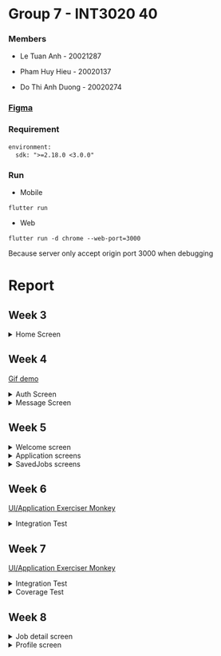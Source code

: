 # Group 7 - INT3020 40

### Members

- Le Tuan Anh - 20021287

- Pham Huy Hieu - 20020137

- Do Thi Anh Duong - 20020274

### <a href="https://www.figma.com/file/Dg8RZqQsy4TSgrC1egQ9EL/JobsGO">Figma</a>

### Requirement

```
environment:
  sdk: ">=2.18.0 <3.0.0"
```

### Run

- Mobile

```
flutter run
```

- Web

```
flutter run -d chrome --web-port=3000
```

Because server only accept origin port 3000 when debugging

# Report

## Week 3

<details>
  <summary>Home Screen</summary>
  
<table>
<tr>
<td><img src="assets/screens/home_screen_1.jpg" height="300"></td>
<td><img src="assets/screens/home_screen_2.jpg" height="300"></td>
</tr>
</table>

</details>

## Week 4

<a href="https://temp-data-doc.s3.us-east-2.amazonaws.com/Mobile/Week+4/2022-09-30+10-40-27.gif">Gif demo</a>

<details>
  <summary>Auth Screen</summary>
  
<table>
<tr>
<td><img src="https://user-images.githubusercontent.com/75035577/194482404-cd0b2384-07a9-4505-b627-c6aace7d46c3.png" height="300"></td>
<td><img src="https://user-images.githubusercontent.com/75035577/194482461-6ab1af04-d3be-4e12-8e7e-82b86efda3c3.png" height="300"></td>
</tr>
</table>

</details>

<details>
  <summary>Message Screen</summary>
  
<table>
<tr>
<td><img src="https://temp-data-doc.s3.us-east-2.amazonaws.com/Mobile/Week+4/40b0947b6bcbaf95f6da.jpg" height="300"></td>
<td><img src="https://temp-data-doc.s3.us-east-2.amazonaws.com/Mobile/Week+4/c28fcab22a02ee5cb713.jpg" height="300"></td>
</tr>
</table>

</details>

## Week 5

<details>
  <summary>Welcome screen</summary>

<table>
<tr>
<td><img src="https://user-images.githubusercontent.com/75035577/194481523-1842a052-1a64-44e6-8dbd-81bb019c4133.png" height="300"></td>
<td><img src="https://user-images.githubusercontent.com/75035577/194481803-7ed9be55-9878-4973-924e-2766c327e6bb.png" height="300"></td>
<td><img src="https://user-images.githubusercontent.com/75035577/194481940-783d91ca-2c3e-41b2-bf64-d861876da1a1.png" height="300"></td>
<td><img src="https://user-images.githubusercontent.com/75035577/194481977-17c55a83-3fe2-4ac4-b996-5dbe2925e245.png" height="300"></td>
</tr>
</table>

</details>

<details>
  <summary>Application screens</summary>
  
<table>
<tr>
<td><img src="https://user-images.githubusercontent.com/75035577/194485030-783535bc-4521-4a79-b53f-4c226b23aa94.png" height="300"></td>
</tr>
</table>

</details>

<details>
  <summary>SavedJobs screens</summary>
  
<table>
<tr>
<td><img src="https://user-images.githubusercontent.com/75035577/194484973-78256f54-e168-46e5-8b97-b300af05b46d.png" height="300"></td>
</tr>
</table>

</details>

## Week 6

<a href="lib/logs/test_logs.txt">UI/Application Exerciser Monkey</a>

<details>
  <summary>Integration Test</summary>
  
<table>
<tr>
<td><img src="https://jobsgo-storage.s3.ap-southeast-1.amazonaws.com/images/b7d02c09ac5c6a02334d.jpg"></td>
</tr>
</table>

</details>

## Week 7

<a href="lib/logs/test_logs.txt">UI/Application Exerciser Monkey</a>

<details>
  <summary>Integration Test</summary>
  
<table>
<tr>
<td><img src="assets/screens/intergration_test_login.jpg"></td>
</tr>
</table>

</details>

<details>
  <summary>Coverage Test</summary>
  
<table>
<tr>
<td><img src="assets/screens/coverage_test.jpg"></td>
</tr>
</table>

</details>

## Week 8

<details>
  <summary>Job detail screen</summary>
  
<table>
<tr>
<td><img src="assets/screens/jobdetail.jpg"></td>
</tr>
</table>

</details>

<details>
  <summary>Profile screen</summary>
  
<table>
<tr>
<td><img src="assets/screens/profile.jpg"></td>
</tr>
</table>

</details>

